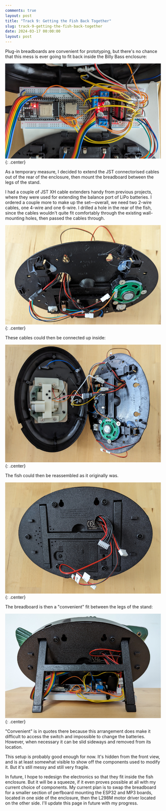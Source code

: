 ```yaml
---
comments: true
layout: post
title: "Track 9: Getting the Fish Back Together"
slug: track-9-getting-the-fish-back-together
date: 2024-03-17 00:00:00
layout: post
---
```


Plug-in breadboards are convenient for prototyping, but there's no chance that this mess is ever going to fit back inside the Billy Bass enclosure:

![A breadboard and a mess of wiring connected to two halves of a Billy Bass](/projects/big-mouth-phatt-bass/13.jpg){: .center}

As a temporary measure, I decided to extend the JST connectorised cables out of the rear of the enclosure, then mount the breadboard between the legs of the stand.

I had a couple of JST XH cable extenders handy from previous projects, where they were used for extending the balance port of LiPo batteries. I ordered a couple more to make up the set&mdash;overall, we need two 2-wire cables, one 4-wire and one 6-wire. I drilled a hole in the rear of the fish, since the cables wouldn't quite fit comfortably through the existing wall-mounting holes, then passed the cables through.

![Inside rear of Billy Bass with four short cable extenders passing through a hole](/projects/big-mouth-phatt-bass/14.jpg){: .center}

These cables could then be connected up inside:

![Two halves of an open Billy Bass with existing cabling attached to cable extenders](/projects/big-mouth-phatt-bass/15.jpg){: .center}

The fish could then be reassembled as it originally was.

![Outside rear of Billy Bass with four short cable extenders passing through a hole](/projects/big-mouth-phatt-bass/16.jpg){: .center}

The breadboard is then a "convenient" fit between the legs of the stand:

![Rear view of Billy Bass with a messy breadboard underneath it](/projects/big-mouth-phatt-bass/17.jpg){: .center}

"Convenient" is in quotes there because this arrangement does make it difficult to access the switch and impossible to change the batteries. However, when necessary it can be slid sideways and removed from its location.

This setup is probably good enough for now. It's hidden from the front view, and is at least somewhat visible to show off the components used to modify it. But it's still messy and still very fragile.

In future, I hope to redesign the electronics so that they fit inside the fish enclosure. But it will be a squeeze, if it even proves possible at all with my current choice of components. My current plan is to swap the breadboard for a smaller section of perfboard mounting the ESP32 and MP3 boards, located in one side of the enclosure, then the L298M motor driver located on the other side. I'll update this page in future with my progress.
